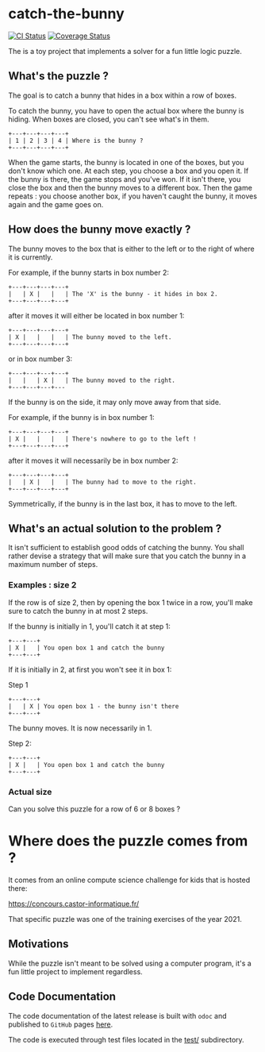 # catch-the-bunny

[![CI Status](https://github.com/mbarbin/catch-the-bunny/workflows/ci/badge.svg)](https://github.com/mbarbin/catch-the-bunny/actions/workflows/ci.yml)
[![Coverage Status](https://coveralls.io/repos/github/mbarbin/catch-the-bunny/badge.svg?branch=main)](https://coveralls.io/github/mbarbin/catch-the-bunny?branch=main)

The is a toy project that implements a solver for a fun little logic puzzle.

## What's the puzzle ?

The goal is to catch a bunny that hides in a box within a row of boxes.

To catch the bunny, you have to open the actual box where the bunny is hiding. When boxes are closed, you can't see what's in them.
```
+---+---+---+---+
| 1 | 2 | 3 | 4 | Where is the bunny ?
+---+---+---+---+
```
When the game starts, the bunny is located in one of the boxes, but you don't know which one. At each step, you choose a box and you open it. If the bunny is there, the game stops and you've won. If it isn't there, you close the box and then the bunny moves to a different box. Then the game repeats : you choose another box, if you haven't caught the bunny, it moves again and the game goes on.

## How does the bunny move exactly ?

The bunny moves to the box that is either to the left or to the right of where it is currently.

For example, if the bunny starts in box number 2:
```
+---+---+---+---+
|   | X |   |   | The 'X' is the bunny - it hides in box 2.
+---+---+---+---+
```
after it moves it will either be located in box number 1:
```
+---+---+---+---+
| X |   |   |   | The bunny moved to the left.
+---+---+---+---+
```
or in box number 3:
```
+---+---+---+---+
|   |   | X |   | The bunny moved to the right.
+---+---+---+---
```
If the bunny is on the side, it may only move away from that side.

For example, if the bunny is in box number 1:
```
+---+---+---+---+
| X |   |   |   | There's nowhere to go to the left !
+---+---+---+---+
```
after it moves it will necessarily be in box number 2:
```
+---+---+---+---+
|   | X |   |   | The bunny had to move to the right.
+---+---+---+---+
```
Symmetrically, if the bunny is in the last box, it has to move to the left.

## What's an actual solution to the problem ?

It isn't sufficient to establish good odds of catching the bunny. You shall rather devise a strategy that will make sure that you catch the bunny in a maximum number of steps.

### Examples : size 2

If the row is of size 2, then by opening the box 1 twice in a row, you'll make sure to catch the bunny in at most 2 steps.

If the bunny is initially in 1, you'll catch it at step 1:
```
+---+---+
| X |   | You open box 1 and catch the bunny
+---+---+
```
If it is initially in 2, at first you won't see it in box 1:

Step 1
```
+---+---+
|   | X | You open box 1 - the bunny isn't there
+---+---+
```
The bunny moves. It is now necessarily in 1.

Step 2:
```
+---+---+
| X |   | You open box 1 and catch the bunny
+---+---+
```
### Actual size

Can you solve this puzzle for a row of 6 or 8 boxes ?

# Where does the puzzle comes from ?

It comes from an online compute science challenge for kids that is hosted there:

https://concours.castor-informatique.fr/

That specific puzzle was one of the training exercises of the year 2021.

## Motivations

While the puzzle isn't meant to be solved using a computer program, it's a fun little project to implement regardless.

## Code Documentation

The code documentation of the latest release is built with `odoc` and published to `GitHub` pages [here](https://mbarbin.github.io/catch-the-bunny).

The code is executed through test files located in the [test/](test/) subdirectory.
